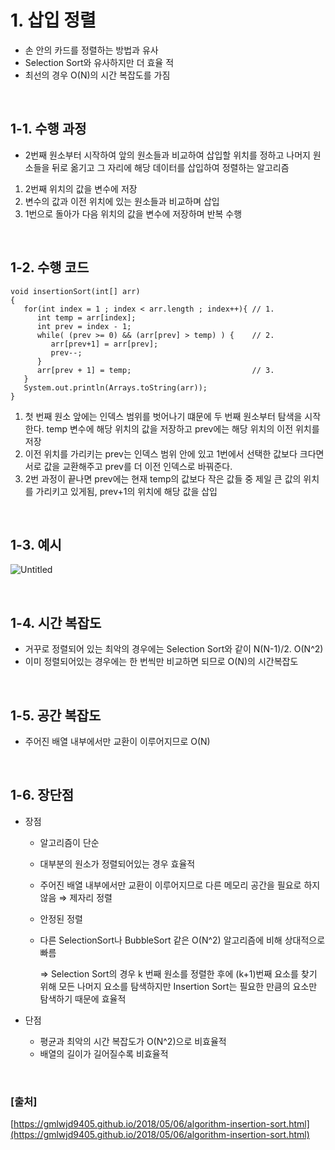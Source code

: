 
# 1. 삽입 정렬

- 손 안의 카드를 정렬하는 방법과 유사
- Selection Sort와 유사하지만 더 효율 적
- 최선의 경우 O(N)의 시간 복잡도를 가짐
<br/>

## 1-1. 수행 과정

- 2번째 원소부터 시작하여 앞의 원소들과 비교하여 삽입할 위치를 정하고 나머지 원소들을 뒤로 옮기고 그 자리에 해당 데이터를 삽입하여 정렬하는 알고리즘
1. 2번째 위치의 값을 변수에 저장
2. 변수의 값과 이전 위치에 있는 원소들과 비교하며 삽입
3. 1번으로 돌아가 다음 위치의 값을 변수에 저장하며 반복 수행
<br/>

## 1-2. 수행 코드

```
void insertionSort(int[] arr)
{
   for(int index = 1 ; index < arr.length ; index++){ // 1.
      int temp = arr[index];
      int prev = index - 1;
      while( (prev >= 0) && (arr[prev] > temp) ) {    // 2.
         arr[prev+1] = arr[prev];
         prev--;
      }
      arr[prev + 1] = temp;                           // 3.
   }
   System.out.println(Arrays.toString(arr));
}
```

1. 첫 번째 원소 앞에는 인덱스 범위를 벗어나기 떄문에 두 번째 원소부터 탐색을 시작한다. temp 변수에 해당 위치의 값을 저장하고 prev에는 해당 위치의 이전 위치를 저장
2. 이전 위치를 가리키는 prev는 인덱스 범위 안에 있고 1번에서 선택한 값보다 크다면 서로 값을 교환해주고 prev를 더 이전 인덱스로 바꿔준다.
3. 2번 과정이 끝나면 prev에는 현재 temp의 값보다 작은 값들 중 제일 큰 값의 위치를 가리키고 있게됨, prev+1의 위치에 해당 값을 삽입
<br/>

## 1-3. 예시

![Untitled](https://user-images.githubusercontent.com/45481007/161042173-9cc56bc5-b53f-48cc-95f2-0ac7454efa5b.png)

<br/>

## 1-4. 시간 복잡도

- 거꾸로 정렬되어 있는 최악의 경우에는 Selection Sort와 같이 N(N-1)/2. O(N^2)
- 이미 정렬되어있는 경우에는 한 번씩만 비교하면 되므로 O(N)의 시간복잡도

 
<br/>

## 1-5. 공간 복잡도

- 주어진 배열 내부에서만 교환이 이루어지므로 O(N)
<br/>

## 1-6. 장단점

- 장점
    - 알고리즘이 단순
    - 대부분의 원소가 정렬되어있는 경우 효율적
    - 주어진 배열 내부에서만 교환이 이루어지므로 다른 메모리 공간을 필요로 하지 않음 ⇒ 제자리 정렬
    - 안정된 정렬
    - 다른 SelectionSort나 BubbleSort 같은 O(N^2) 알고리즘에 비해 상대적으로 빠름
        
        ⇒ Selection Sort의 경우 k 번째 원소를 정렬한 후에 (k+1)번째 요소를 찾기 위해 모든 나머지 요소를 탐색하지만 Insertion Sort는 필요한 만큼의 요소만 탐색하기 때문에 효율적
        
- 단점
    - 평균과 최악의 시간 복잡도가 O(N^2)으로 비효율적
    - 배열의 길이가 길어질수록 비효율적

 <br/>


### [출처]

[https://gmlwjd9405.github.io/2018/05/06/algorithm-insertion-sort.html](https://gmlwjd9405.github.io/2018/05/06/algorithm-insertion-sort.html)
